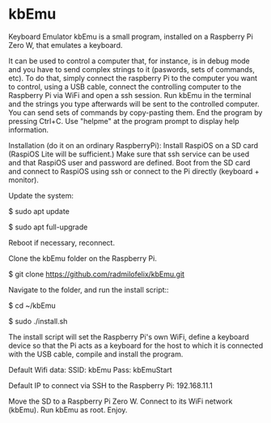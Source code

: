 # kbEmu
 Keyboard Emulator
kbEmu is a small program, installed on a Raspberry Pi Zero W, that emulates a keyboard.

It can be used to control a computer that, for instance, is in debug mode and you have to send complex strings to it (paswords, sets of commands, etc).
To do that, simply connect the raspberry Pi to the computer you want to control, using a USB cable, connect the controlling computer to the Raspberry Pi via WiFi and open a ssh session.
Run kbEmu in the terminal and the strings you type afterwards will be sent to the controlled computer. You can send sets of commands by copy-pasting them.
End the program by pressing Ctrl+C. Use "helpme" at the program prompt to display help information.

Installation (do it on an ordinary RaspberryPi):
Install RaspiOS on a SD card (RaspiOS Lite will be sufficient.) Make sure that ssh service can be used and that RaspiOS user and password are defined.
Boot from the SD card and connect to RaspiOS using ssh or connect to the Pi directly (keyboard + monitor).

Update the system:

$ sudo apt update

$ sudo apt full-upgrade


Reboot if necessary, reconnect.


Clone the kbEmu folder on the Raspberry Pi.

$ git clone https://github.com/radmilofelix/kbEmu.git


Navigate to the folder, and run the install script::

$ cd ~/kbEmu

$ sudo ./install.sh

The install script will set the Raspberry Pi's own WiFi, define a keyboard device so that the Pi acts as a keyboard for the host to which it is connected with the USB cable, compile and install the program.

Default Wifi data:
SSID: kbEmu
Pass: kbEmuStart

Default IP to connect via SSH to the Raspberry Pi: 192.168.11.1

Move the SD to a Raspberry Pi Zero W. Connect to its WiFi network (kbEmu).
Run kbEmu as root.
Enjoy.
